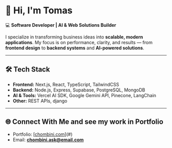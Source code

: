 # 👋 Hi, I'm Tomas

💻 **Software Developer | AI & Web Solutions Builder**

I specialize in transforming business ideas into **scalable, modern applications**. My focus is on performance, clarity, and results — from **frontend design** to **backend systems** and **AI-powered solutions**.

---

## 🛠️ Tech Stack

* **Frontend:** Next.js, React, TypeScript, TailwindCSS
* **Backend:** Node.js, Express, Supabase, PostgreSQL, MongoDB
* **AI & Tools:** Vercel AI SDK, Google Gemini API, Pinecone, LangChain
* **Other:** REST APIs, django

---

## 🌐 Connect With Me and see my work in Portfolio

* Portfolio: [[chombini.com](mailto:https://chombini.vercel.app/)](#)
* Email: **[chombini.ask@email.com](mailto:chombini.ask@gmail.com)**
